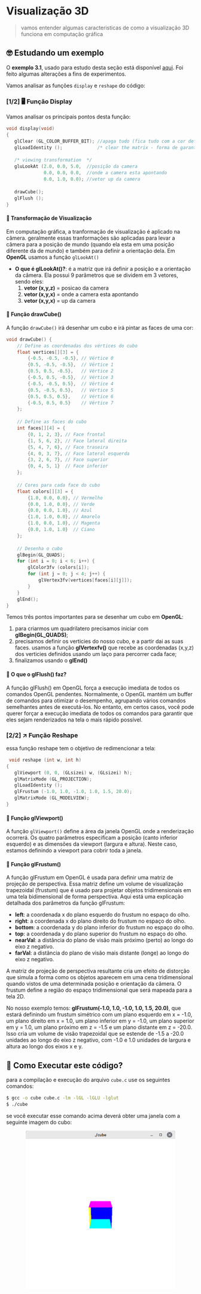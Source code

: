 # Visualização 3D

> vamos entender algumas caracteristicas de como a visualização 3D funciona em computação gráfica

## 🤓 Estudando um exemplo

O **exemplo 3.1**, usado para estudo desta seção está disponível [aqui](https://www.dca.ufrn.br/~lmarcos/courses/compgraf/redbook/chapter03.html). Foi feito algumas alterações a fins de experimentos.

Vamos analisar as funções `display` e `reshape` do código:

### [1/2] 🖥️ Função Display

Vamos analisar os principais pontos desta função:

```c
void display(void)
{
   glClear (GL_COLOR_BUFFER_BIT); //apaga tudo (fica tudo com a cor definida no buffer)
   glLoadIdentity ();             /* clear the matrix - forma de garantir que as proximas transformações sejam executadas sem interferencias de transformações anteriores*/ 

   /* viewing transformation  */
   gluLookAt (2.0, 0.0, 5.0,  //posição da camera
              0.0, 0.0, 0.0,  //onde a camera esta apontando
              0.0, 1.0, 0.0); //vetor up da camera

   drawCube();
   glFlush ();
}
```

#### 🚩 Transformação de Visualização

Em computação gráfica, a tranformação de visualização é aplicado na câmera. geralmente essas tranformações são aplicadas para levar a câmera para a posição de mundo (quando ela esta em uma posição diferente da de mundo) e também para definir a orientação dela. Em **OpenGL** usamos a função `glLookAt()`

- **O que é glLookAt()?**: é a matriz que irá definir a posição e a orientação da câmera. Ela possui 9 parâmetros que se dividem em 3 vetores, sendo eles:
    1. **vetor (x,y,z)** = posicao da camera 
    2. **vetor (x,y,x)** = onde a camera esta apontando
    3. **vetor (x,y,x)** = up da camera

#### 🚩 Função drawCube()

A função `drawCube()` irá desenhar um cubo e irá pintar as faces de uma cor:

```c
void drawCube() {
    // Define as coordenadas dos vértices do cubo
    float vertices[][3] = {
        {-0.5, -0.5, -0.5}, // Vértice 0
        {0.5, -0.5, -0.5},  // Vértice 1
        {0.5, 0.5, -0.5},   // Vértice 2
        {-0.5, 0.5, -0.5},  // Vértice 3
        {-0.5, -0.5, 0.5},  // Vértice 4
        {0.5, -0.5, 0.5},   // Vértice 5
        {0.5, 0.5, 0.5},    // Vértice 6
        {-0.5, 0.5, 0.5}    // Vértice 7
    };

    // Define as faces do cubo
    int faces[][4] = {
        {0, 1, 2, 3}, // Face frontal
        {1, 5, 6, 2}, // Face lateral direita
        {5, 4, 7, 6}, // Face traseira
        {4, 0, 3, 7}, // Face lateral esquerda
        {3, 2, 6, 7}, // Face superior
        {0, 4, 5, 1}  // Face inferior
    };

    // Cores para cada face do cubo
    float colors[][3] = {
        {1.0, 0.0, 0.0}, // Vermelho
        {0.0, 1.0, 0.0}, // Verde
        {0.0, 0.0, 1.0}, // Azul
        {1.0, 1.0, 0.0}, // Amarelo
        {1.0, 0.0, 1.0}, // Magenta
        {0.0, 1.0, 1.0}  // Ciano
    };

    // Desenha o cubo
    glBegin(GL_QUADS);
    for (int i = 0; i < 6; i++) {
        glColor3fv (colors[i]);
        for (int j = 0; j < 4; j++) {
            glVertex3fv(vertices[faces[i][j]]);
        }
    }
    glEnd();
}
```

Temos três pontos importantes para se desenhar um cubo em **OpenGL**:

1. para criarmos um quadrilatero precisamos iniciar com **glBegin(GL_QUADS)**;
2. precisamos definir os verticies do nosso cubo, e a partir dai as suas faces. usamos a função **glVertexfv()** que recebe as coordenadas (x,y,z) dos verticies definidos usando um laço para percorrer cada face;
3. finalizamos usando o **glEnd()**

#### 🚩 O que o glFlush() faz?

A função glFlush() em OpenGL força a execução imediata de todos os comandos OpenGL pendentes. Normalmente, o OpenGL mantém um buffer de comandos para otimizar o desempenho, agrupando vários comandos semelhantes antes de executá-los. No entanto, em certos casos, você pode querer forçar a execução imediata de todos os comandos para garantir que eles sejam renderizados na tela o mais rápido possível.

### [2/2] ↗️ Função Reshape

essa função reshape tem o objetivo de redimencionar a tela:

```c
 void reshape (int w, int h)
{
   glViewport (0, 0, (GLsizei) w, (GLsizei) h); 
   glMatrixMode (GL_PROJECTION);
   glLoadIdentity ();
   glFrustum (-1.0, 1.0, -1.0, 1.0, 1.5, 20.0);
   glMatrixMode (GL_MODELVIEW);
}
```

#### 🚩 Função glViewport()

A função `glViewport()` define a área da janela OpenGL onde a renderização ocorrerá. Os quatro parâmetros especificam a posição (canto inferior esquerdo) e as dimensões da viewport (largura e altura). Neste caso, estamos definindo a viewport para cobrir toda a janela.

#### 🚩 Função glFrustum()

A função glFrustum em OpenGL é usada para definir uma matriz de projeção de perspectiva. Essa matriz define um volume de visualização trapezoidal (frustum) que é usado para projetar objetos tridimensionais em uma tela bidimensional de forma perspectiva. Aqui está uma explicação detalhada dos parâmetros da função glFrustum:

- **left**: a coordenada x do plano esquerdo do frustum no espaço do olho.
- **right**: a coordenada x do plano direito do frustum no espaço do olho.
- **bottom**: a coordenada y do plano inferior do frustum no espaço do olho.
- **top**: a coordenada y do plano superior do frustum no espaço do olho.
- **nearVal**: a distância do plano de visão mais próximo (perto) ao longo do eixo z negativo.
- **farVal**: a distância do plano de visão mais distante (longe) ao longo do eixo z negativo.

A matriz de projeção de perspectiva resultante cria um efeito de distorção que simula a forma como os objetos aparecem em uma cena tridimensional quando vistos de uma determinada posição e orientação da câmera. O frustum define a região do espaço tridimensional que será mapeada para a tela 2D.

No nosso exemplo temos: **glFrustum(-1.0, 1.0, -1.0, 1.0, 1.5, 20.0)**, que estará definindo um frustum simétrico com um plano esquerdo em x = -1.0, um plano direito em x = 1.0, um plano inferior em y = -1.0, um plano superior em y = 1.0, um plano próximo em z = -1.5 e um plano distante em z = -20.0. Isso cria um volume de visão trapezoidal que se estende de -1.5 a -20.0 unidades ao longo do eixo z negativo, com -1.0 e 1.0 unidades de largura e altura ao longo dos eixos x e y.

## 🧪 Como Executar este código?

para a compilação e execução do arquivo `cube.c` use os seguintes comandos: 

```bash
$ gcc -o cube cube.c -lm -lGL -lGLU -lglut
$ ./cube
```

se você executar esse comando acima deverá obter uma janela com a seguinte imagem do cubo:

<p align="center">
    <img width=400 src="../visualizacao3d/cube.png"/>
</p>